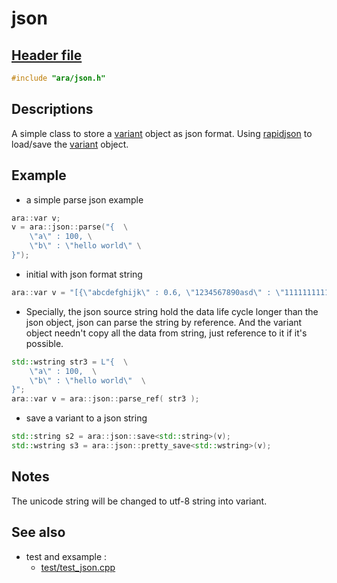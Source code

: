 # json

## [Header file](../ara/json.h)

~~~C++
#include "ara/json.h"
~~~

## Descriptions

A simple class to store a [variant](../ara/variant.h) object as json format.
Using [rapidjson](https://github.com/Tencent/rapidjson) to load/save the [variant](../ara/variant.h) object.

## Example

* a simple parse json example

~~~C++
ara::var v;
v = ara::json::parse("{  \
    \"a\" : 100, \
    \"b\" : \"hello world\" \
}");
~~~

* initial with json format string

~~~C++
ara::var v = "[{\"abcdefghijk\" : 0.6, \"1234567890asd\" : \"11111111111111\"}, 100]"_json;
~~~

* Specially, the json source string hold the data life cycle longer than the json object, json can parse the string by reference. And the variant object needn't copy all the data from string, just reference to it if it's possible.

~~~C++
std::wstring str3 = L"{  \
    \"a\" : 100,  \
    \"b\" : \"hello world\"  \
}";
ara::var v = ara::json::parse_ref( str3 );
~~~

* save a variant to a json string

~~~C++
std::string s2 = ara::json::save<std::string>(v);
std::wstring s3 = ara::json::pretty_save<std::wstring>(v);
~~~

## Notes

The unicode string will be changed to utf-8 string into variant.

## See also

* test and exsample :
  * [test/test_json.cpp](../test/test_json.cpp)

